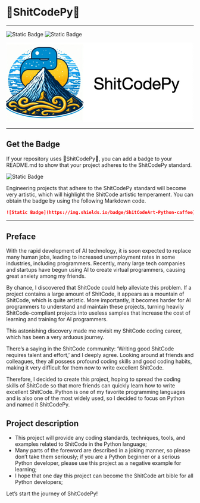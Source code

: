 # 💩ShitCodePy💩
***************************************
![Static Badge](https://img.shields.io/badge/license-MIT-blue)
![Static Badge](https://img.shields.io/badge/ShitCodeArt-Python-caffee)

![logo.jpeg](logo/logo_1.png)
***************************************
## Get the Badge
If your repository uses 💩ShitCodePy💩, you can add a badge to your README.md to show that your project adheres to the ShitCodePy standard.

![Static Badge](https://img.shields.io/badge/ShitCodeArt-Python-caffee)

Engineering projects that adhere to the ShitCodePy standard will become very artistic, which will highlight the ShitCode artistic temperament. You can obtain the badge by using the following Markdown code.
```markdown
![Static Badge](https://img.shields.io/badge/ShitCodeArt-Python-caffee)
```
***************************************

## Preface
With the rapid development of AI technology, it is soon expected to replace many human jobs, leading to increased unemployment rates in some industries, including programmers. Recently, many large tech companies and startups have begun using AI to create virtual programmers, causing great anxiety among my friends.

By chance, I discovered that ShitCode could help alleviate this problem. If a project contains a large amount of ShitCode, it appears as a mountain of ShitCode, which is quite artistic. More importantly, it becomes harder for AI programmers to understand and maintain these projects, turning heavily ShitCode-compliant projects into useless samples that increase the cost of learning and training for AI programmers.

This astonishing discovery made me revisit my ShitCode coding career, which has been a very arduous journey.

There’s a saying in the ShitCode community: ‘Writing good ShitCode requires talent and effort,’ and I deeply agree. Looking around at friends and colleagues, they all possess profound coding skills and good coding habits, making it very difficult for them now to write excellent ShitCode.

Therefore, I decided to create this project, hoping to spread the coding skills of ShitCode so that more friends can quickly learn how to write excellent ShitCode. Python is one of my favorite programming languages and is also one of the most widely used, so I decided to focus on Python and named it ShitCodePy.

## Project description
* This project will provide any coding standards, techniques, tools, and examples related to ShitCode in the Python language;
* Many parts of the foreword are described in a joking manner, so please don’t take them seriously; if you are a Python beginner or a serious Python developer, please use this project as a negative example for learning;
* I hope that one day this project can become the ShitCode art bible for all Python developers;



Let’s start the journey of ShitCodePy!